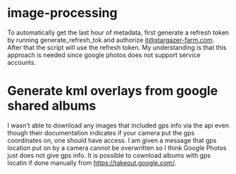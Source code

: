 # image-processing
To automatically get the last hour of metadata, first generate a refresh token by running generate_refresh_tok and authorize it@stargazer-farm.com. After that the script will use the refresh token.
My understanding is that this approach is needed since google photos does not support service accounts.

# Generate kml overlays from google shared albums
I wasn't able to download any images that included gps info via the api even though their documentation indicates if your camera put the gps coordinates on, one should have access. I am given a message that gps location put on by a camera cannot be overwritten so I think Google Photos just does not give gps info. It is possible to cownload albums with gps locatin if done manually from https://takeout.google.com/.